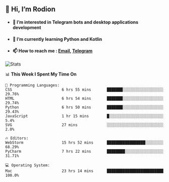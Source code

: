 ## 👋 Hi, I’m Rodion
- #### 👀 I’m interested in Telegram bots and desktop applications development
- #### 🌱 I’m currently learning Python and Kotlin
- #### 📫 How to reach me : [Email](mailto:me@lavn.ml), [Telegram](https://t.me/fast_geek)

![Stats](https://github-readme-stats.vercel.app/api?username=fast-geek&show_icons=true&theme=react&hide=issues&count_private=true&layout=compact)


<!--START_SECTION:waka-->
📊 **This Week I Spent My Time On** 

```text
💬 Programming Languages: 
CSS                      6 hrs 55 mins       ███████░░░░░░░░░░░░░░░░░░   29.76% 
HTML                     6 hrs 54 mins       ███████░░░░░░░░░░░░░░░░░░   29.74% 
Python                   6 hrs 50 mins       ███████░░░░░░░░░░░░░░░░░░   29.43% 
JavaScript               1 hr 15 mins        █░░░░░░░░░░░░░░░░░░░░░░░░   5.4% 
SVG                      27 mins             ░░░░░░░░░░░░░░░░░░░░░░░░░   2.0%

🔥 Editors: 
WebStorm                 15 hrs 52 mins      █████████████████░░░░░░░░   68.29% 
PyCharm                  7 hrs 22 mins       ████████░░░░░░░░░░░░░░░░░   31.71%

💻 Operating System: 
Mac                      23 hrs 14 mins      █████████████████████████   100.0%

```


<!--END_SECTION:waka-->
